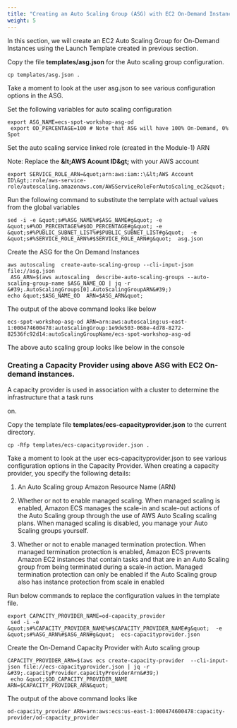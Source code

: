 ```yaml
---
title: "Creating an Auto Scaling Group (ASG) with EC2 On-Demand Instances"
weight: 5
---
```



In this section, we will create an EC2 Auto Scaling Group for On-Demand Instances using the Launch Template created in previous section.

Copy the file  **templates/asg.json** for the Auto scaling group configuration.

```
cp templates/asg.json .
```

Take a moment to look at the user asg.json to see various configuration options in the ASG.

Set the following variables for auto scaling configuration

```
export ASG_NAME=ecs-spot-workshop-asg-od
 export OD_PERCENTAGE=100 # Note that ASG will have 100% On-Demand, 0% Spot
```

Set the auto scaling service linked role (created in the Module-1) ARN

Note: Replace the **\&lt;AWS Acount ID\&gt;** with your AWS account

```
export SERVICE_ROLE_ARN=&quot;arn:aws:iam::\&lt;AWS Account  ID\&gt;:role/aws-service-role/autoscaling.amazonaws.com/AWSServiceRoleForAutoScaling_ec2&quot;
```

Run the following command to substitute the template with actual values from the global variables

```
sed -i -e &quot;s#%ASG_NAME%#$ASG_NAME#g&quot; -e &quot;s#%OD_PERCENTAGE%#$OD_PERCENTAGE#g&quot; -e &quot;s#%PUBLIC_SUBNET_LIST%#$PUBLIC_SUBNET_LIST#g&quot;  -e &quot;s#%SERVICE_ROLE_ARN%#$SERVICE_ROLE_ARN#g&quot;  asg.json
```

Create the ASG for the On Demand Instances

```
aws autoscaling  create-auto-scaling-group --cli-input-json file://asg.json
 ASG_ARN=$(aws autoscaling  describe-auto-scaling-groups --auto-scaling-group-name $ASG_NAME_OD | jq -r &#39;.AutoScalingGroups[0].AutoScalingGroupARN&#39;)
echo &quot;$ASG_NAME_OD  ARN=$ASG_ARN&quot;
```

The output of the above command looks like below

```
ecs-spot-workshop-asg-od ARN=arn:aws:autoscaling:us-east-1:000474600478:autoScalingGroup:1e9de503-068e-4d78-8272-82536fc92d14:autoScalingGroupName/ecs-spot-workshop-asg-od
```

The above auto scaling group looks like below in the console


### Creating a Capacity Provider using above ASG with EC2 On-demand instances.

A capacity provider is used in association with a cluster to determine the infrastructure that a task runs

on.

Copy the template file  **templates/ecs-capacityprovider.json** to the current directory.

```
cp -Rfp templates/ecs-capacityprovider.json .
```

Take a moment to look at the user ecs-capacityprovider.json to see various configuration options in the Capacity Provider. When creating a capacity provider, you specify the following details:

1. An Auto Scaling group Amazon Resource Name (ARN)

1. Whether or not to enable managed scaling. When managed scaling is enabled, Amazon ECS manages the scale-in and scale-out actions of the Auto Scaling group through the use of AWS Auto Scaling scaling plans. When managed scaling is disabled, you manage your Auto Scaling groups yourself.
1. Whether or not to enable managed termination protection. When managed termination protection is enabled, Amazon ECS prevents Amazon EC2 instances that contain tasks and that are in an Auto Scaling group from being terminated during a scale-in action. Managed termination protection can only be enabled if the Auto Scaling group also has instance protection from scale in enabled

Run below commands to replace the configuration values in the template file.

```
export CAPACITY_PROVIDER_NAME=od-capacity_provider
 sed -i -e &quot;s#%CAPACITY_PROVIDER_NAME%#$CAPACITY_PROVIDER_NAME#g&quot;  -e &quot;s#%ASG_ARN%#$ASG_ARN#g&quot;  ecs-capacityprovider.json
```

Create the On-Demand Capacity Provider with Auto scaling group

```
CAPACITY_PROVIDER_ARN=$(aws ecs create-capacity-provider  --cli-input-json file://ecs-capacityprovider.json | jq -r &#39;.capacityProvider.capacityProviderArn&#39;)
 echo &quot;$OD_CAPACITY_PROVIDER_NAME  ARN=$CAPACITY_PROVIDER_ARN&quot;
```

The output of the above command looks like

```
od-capacity_provider ARN=arn:aws:ecs:us-east-1:000474600478:capacity-provider/od-capacity_provider
```
